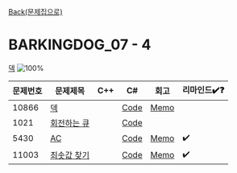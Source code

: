 [Back(문제집으로)](/Workbook/README.md)

# BARKINGDOG_07 - 4

[덱](https://github.com/encrypted-def/basic-algo-lecture/blob/master/workbook/0x07.md)
![100%](https://progress-bar.xyz/4/?scale=4&title=progress&width=500&color=babaca&suffix=/4)

| 문제번호 | 문제제목                            | C++ | C#  | 회고 | 리마인드✔️❓ |
| -------- | ----------------------------------- | --- | --- | ---- | ------------ |
| 10866    | [덱](https://boj.kr/10866)          |     | [Code](../Baekjoon/Silver/10866.cs) | [Memo](../Baekjoon/Silver/10866.md) |              |
| 1021     | [회전하는 큐](https://boj.kr/1021)  |     | [Code](../Baekjoon/Silver/1021.cs) |      |              |
| 5430     | [AC](https://boj.kr/5430)           |     | [Code](../Baekjoon/Gold/5430.cs) | [Memo](../Baekjoon/Gold/5430.md) | ✔️             |
| 11003    | [최솟값 찾기](https://boj.kr/11003) |     | [Code](../Baekjoon/Platinum/11003.cs) | [Memo](../Baekjoon/Platinum/11003.md) | ✔️             |
